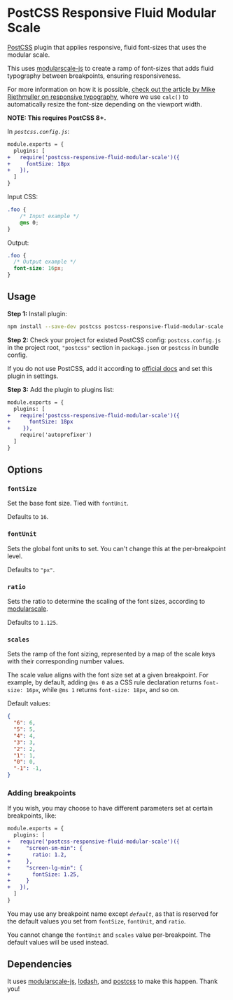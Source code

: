 # PostCSS Responsive Fluid Modular Scale

[PostCSS] plugin that applies responsive, fluid font-sizes that uses the modular scale.

This uses [modularscale-js] to create a ramp of font-sizes that adds fluid typography between breakpoints, ensuring responsiveness. 

For more information on how it is possible, [check out the article by Mike Riethmuller on responsive typography](https://www.madebymike.com.au/writing/precise-control-responsive-typography/#heading-precise-control-with-calc()), where we use `calc()` to automatically resize the font-size depending on the viewport width.

**NOTE: This requires PostCSS 8+.**

[modularscale-js]: https://github.com/modularscale/modularscale-js
[PostCSS]: https://github.com/postcss/postcss

In _`postcss.config.js`_:

```diff
module.exports = {
  plugins: [
+   require('postcss-responsive-fluid-modular-scale')({
+     fontSize: 18px
+   }),
  ]
}
```

Input CSS:

```css
.foo {
    /* Input example */
    @ms 0;
}
```

Output:

```css
.foo {
  /* Output example */
  font-size: 16px;
}
```

## Usage

**Step 1:** Install plugin:

```sh
npm install --save-dev postcss postcss-responsive-fluid-modular-scale
```

**Step 2:** Check your project for existed PostCSS config: `postcss.config.js`
in the project root, `"postcss"` section in `package.json`
or `postcss` in bundle config.

If you do not use PostCSS, add it according to [official docs]
and set this plugin in settings.

**Step 3:** Add the plugin to plugins list:

```diff
module.exports = {
  plugins: [
+   require('postcss-responsive-fluid-modular-scale')({
+      fontSize: 18px
+    }),
    require('autoprefixer')
  ]
}
```

## Options

### `fontSize`

Set the base font size. Tied with `fontUnit`.

Defaults to `16`. 

### `fontUnit`

Sets the global font units to set. You can't change this at the per-breakpoint level.

Defaults to `"px"`.

### `ratio`

Sets the ratio to determine the scaling of the font sizes, according to [modularscale](https://www.modularscale.com/).

Defaults to `1.125`.

### `scales`

Sets the ramp of the font sizing, represented by a map of the scale keys with their corresponding number values.

The scale value aligns with the font size set at a given breakpoint. For example, by default, adding `@ms 0` as a CSS rule declaration returns `font-size: 16px`, while `@ms 1` returns `font-size: 18px`, and so on.

Default values:

```json
{
  "6": 6,
  "5": 5,
  "4": 4,
  "3": 3,
  "2": 2,
  "1": 1,
  "0": 0,
  "-1": -1,
}
```

### Adding breakpoints

If you wish, you may choose to have different parameters set at certain breakpoints, like:

```diff
module.exports = {
  plugins: [
+   require('postcss-responsive-fluid-modular-scale')({
+     "screen-sm-min": {
+       ratio: 1.2,
+     },
+     "screen-lg-min": {
+       fontSize: 1.25,
+     }
+   }),
  ]
}
```

You may use any breakpoint name except _`default`_, as that is reserved for the default values you set from `fontSize`, `fontUnit`, and `ratio`.

You cannot change the `fontUnit` and `scales` value per-breakpoint. The default values will be used instead.

## Dependencies

It uses [modularscale-js], [lodash], and [postcss] to make this happen. Thank you!

[lodash]: https://github.com/lodash/lodash
[official docs]: https://github.com/postcss/postcss#usage
